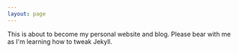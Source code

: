 ```yaml
---
layout: page
---
```


This is about to become my personal website and blog.
Please bear with me as I'm learning how to tweak Jekyll.